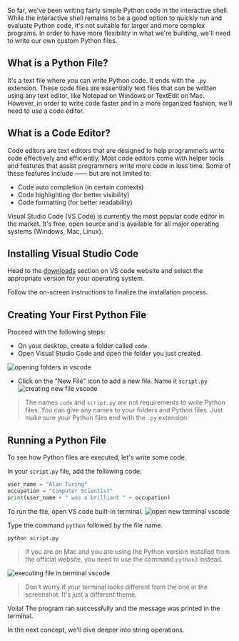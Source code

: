 So far, we've been writing fairly simple Python code in the interactive shell. While the interactive shell remains to be a good option to quickly run and evaluate Python code, it's not suitable for larger and more complex programs. In order to have more flexibility in what we're building, we'll need to write our own custom Python files.

## What is a Python File?

It's a text file where you can write Python code. It ends with the `.py` extension. These code files are essentially text files that can be written using any text editor, like Notepad on Windows or TextEdit on Mac. However, in order to write code faster and in a more organized fashion, we'll need to use a code editor.

## What is a Code Editor?

Code editors are text editors that are designed to help programmers write code effectively and efficiently. Most code editors come with helper tools and features that assist programmers write more code in less time. Some of these features include —— but are not limited to:

- Code auto completion (in certain contexts)
- Code highlighting (for better visibility)
- Code formatting (for better readability)

Visual Studio Code (VS Code) is currently the most popular code editor in the market. It's free, open source and is available for all major operating systems (Windows, Mac, Linux).

## Installing Visual Studio Code

Head to the [downloads](https://code.visualstudio.com/download) section on VS code website and select the appropriate version for your operating system.

Follow the on-screen instructions to finalize the installation process.

## Creating Your First Python File

Proceed with the following steps:
- On your desktop, create a folder called `code`.
- Open Visual Studio Code and open the folder you just created.

![opening folders in vscode](//images.ctfassets.net/nbtht4kjx2t0/6zRNC0WU8xstU0XYIXLOvv/a8abc3f2554ffa39ed0ace5b231890c4/opening_folders_in_vscode.png)
- Click on the "New File" icon to add a new file. Name it `script.py`
![creating new file vscode](//images.ctfassets.net/nbtht4kjx2t0/1qjfMQ4NHBF2d47rxmRZmT/035b0eacddc2f63c49fc17aae8e4e85e/creating_new_file_vscode.png)

> The names `code` and `script.py` are not requirements to write Python files. You can give any names to your folders and Python files. Just make sure your Python files end with the `.py` extension.

## Running a Python File

To see how Python files are executed, let's write some code.

In your `script.py` file, add the following code:

```python
user_name = "Alan Turing"
occupation = "Computer Scientist"
print(user_name + " was a brilliant " + occupation)
```

To run the file, open VS code built-in terminal.
![open new terminal vscode](//images.ctfassets.net/nbtht4kjx2t0/2yomc0cMU1rDf6MKGQFApg/e7940759d5d840ea7cfea0c588344c95/open_new_terminal_vscode.png)

Type the command `python` followed by the file name.

```shell
python script.py
```

> If you are on Mac and you are using the Python version installed from the official website, you need to use the command `python3` instead.

![executing file in terminal vscode](//images.ctfassets.net/nbtht4kjx2t0/62bBWr6UkNXxA5Yb1QLhAa/51e6fea09ba0e49259043cc083dc61b1/executing_file_in_terminal_vscode.png)

> Don't worry if your terminal looks different from the one in the screenshot. It's just a different theme.

Voila! The program ran successfully and the message was printed in the terminal.

In the next concept, we'll dive deeper into string operations.



